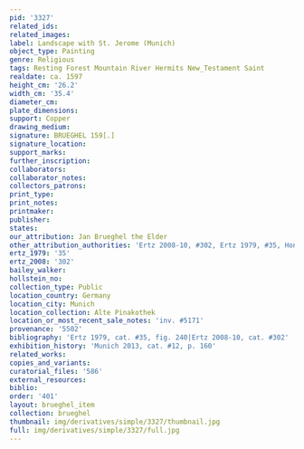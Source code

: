 ```yaml
---
pid: '3327'
related_ids: 
related_images: 
label: Landscape with St. Jerome (Munich)
object_type: Painting
genre: Religious
tags: Resting Forest Mountain River Hermits New_Testament Saint
realdate: ca. 1597
height_cm: '26.2'
width_cm: '35.4'
diameter_cm: 
plate_dimensions: 
support: Copper
drawing_medium: 
signature: BRUEGHEL 159[.]
signature_location: 
support_marks: 
further_inscription: 
collaborators: 
collaborator_notes: 
collectors_patrons: 
print_type: 
print_notes: 
printmaker: 
publisher: 
states: 
our_attribution: Jan Brueghel the Elder
other_attribution_authorities: 'Ertz 2008-10, #302, Ertz 1979, #35, Honig database'
ertz_1979: '35'
ertz_2008: '302'
bailey_walker: 
hollstein_no: 
collection_type: Public
location_country: Germany
location_city: Munich
location_collection: Alte Pinakothek
location_or_most_recent_sale_notes: 'inv. #5171'
provenance: '5502'
bibliography: 'Ertz 1979, cat. #35, fig. 240|Ertz 2008-10, cat. #302'
exhibition_history: 'Munich 2013, cat. #12, p. 160'
related_works: 
copies_and_variants: 
curatorial_files: '586'
external_resources: 
biblio: 
order: '401'
layout: brueghel_item
collection: brueghel
thumbnail: img/derivatives/simple/3327/thumbnail.jpg
full: img/derivatives/simple/3327/full.jpg
---
```

